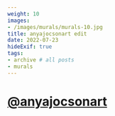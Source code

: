 ```yaml
---
weight: 10
images:
- /images/murals/murals-10.jpg
title: anyajocsonart edit
date: 2022-07-23
hideExif: true
tags:
- archive # all posts
- murals
---
```


# [@anyajocsonart](https://www.instagram.com/anyajocsonart/)
